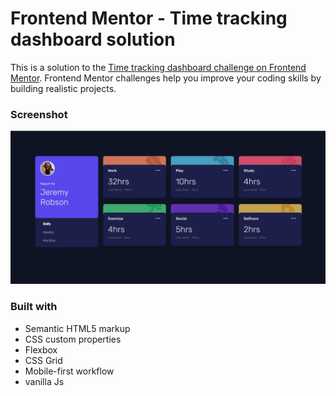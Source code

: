 # Frontend Mentor - Time tracking dashboard solution

This is a solution to the [Time tracking dashboard challenge on Frontend Mentor](https://www.frontendmentor.io/challenges/time-tracking-dashboard-UIQ7167Jw). Frontend Mentor challenges help you improve your coding skills by building realistic projects.

### Screenshot

![alt text](./images/tracking.png)

### Built with

- Semantic HTML5 markup
- CSS custom properties
- Flexbox
- CSS Grid
- Mobile-first workflow
- vanilla Js
